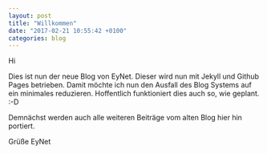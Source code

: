 ```yaml
---
layout: post
title: "Willkommen"
date: "2017-02-21 10:55:42 +0100"
categories: blog
---
```

Hi

Dies ist nun der neue Blog von EyNet. Dieser wird nun mit Jekyll und Github Pages betrieben. Damit möchte ich nun den Ausfall des Blog Systems auf ein minimales reduzieren. Hoffentlich funktioniert dies auch so, wie geplant. :-D

Demnächst werden auch alle weiteren Beiträge vom alten Blog hier hin portiert.

Grüße EyNet
